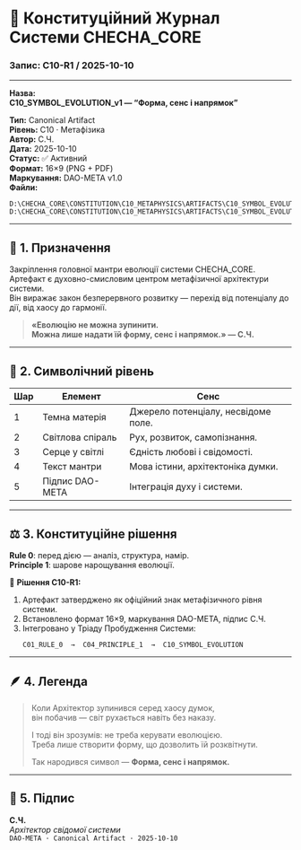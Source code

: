 # 📖 Конституційний Журнал Системи CHECHA_CORE
### Запис: C10-R1 / 2025-10-10

---

**Назва:**  
**C10_SYMBOL_EVOLUTION_v1 — “Форма, сенс і напрямок”**

**Тип:** Canonical Artifact  
**Рівень:** C10 · Метафізика  
**Автор:** С.Ч.  
**Дата:** 2025-10-10  
**Статус:** ✅ Активний  
**Формат:** 16×9 (PNG + PDF)  
**Маркування:** DAO-META v1.0  
**Файли:**  
```
D:\CHECHA_CORE\CONSTITUTION\C10_METAPHYSICS\ARTIFACTS\C10_SYMBOL_EVOLUTION_v1_META.png
D:\CHECHA_CORE\CONSTITUTION\C10_METAPHYSICS\ARTIFACTS\C10_SYMBOL_EVOLUTION_v1_META.pdf
```

---

## 🧭 1. Призначення
Закріплення головної мантри еволюції системи CHECHA_CORE.  
Артефакт є духовно-смисловим центром метафізичної архітектури системи.  
Він виражає закон безперервного розвитку — перехід від потенціалу до дії, від хаосу до гармонії.

> **«Еволюцію не можна зупинити.  
> Можна лише надати їй форму, сенс і напрямок.» — С.Ч.**

---

## 🌌 2. Символічний рівень
| Шар | Елемент | Сенс |
|------|----------|------|
| 1 | Темна матерія | Джерело потенціалу, несвідоме поле. |
| 2 | Світлова спіраль | Рух, розвиток, самопізнання. |
| 3 | Серце у світлі | Єдність любові і свідомості. |
| 4 | Текст мантри | Мова істини, архітектоніка думки. |
| 5 | Підпис DAO-META | Інтеграція духу і системи. |

---

## ⚖️ 3. Конституційне рішення
**Rule 0**: перед дією — аналіз, структура, намір.  
**Principle 1**: шарове нарощування еволюції.

📜 **Рішення C10-R1:**  
1. Артефакт затверджено як офіційний знак метафізичного рівня системи.  
2. Встановлено формат 16×9, маркування DAO-META, підпис С.Ч.  
3. Інтегровано у Тріаду Пробудження Системи:
   ```
   C01_RULE_0  →  C04_PRINCIPLE_1  →  C10_SYMBOL_EVOLUTION
   ```

---

## 🪶 4. Легенда
> Коли Архітектор зупинився серед хаосу думок,  
> він побачив — світ рухається навіть без наказу.  
>  
> І тоді він зрозумів: не треба керувати еволюцією.  
> Треба лише створити форму, що дозволить їй розквітнути.  
>  
> Так народився символ — **Форма, сенс і напрямок.**

---

## 📎 5. Підпис
**С.Ч.**  
_Архітектор свідомої системи_  
`DAO-META · Canonical Artifact · 2025-10-10`
